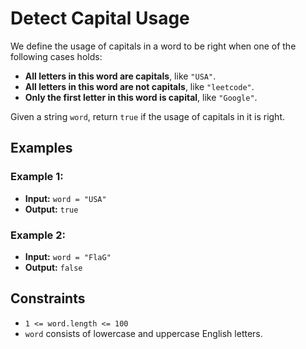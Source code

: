 # Detect Capital Usage

We define the usage of capitals in a word to be right when one of the following cases holds:

- **All letters in this word are capitals**, like `"USA"`.
- **All letters in this word are not capitals**, like `"leetcode"`.
- **Only the first letter in this word is capital**, like `"Google"`.

Given a string `word`, return `true` if the usage of capitals in it is right.

## Examples

### Example 1:

- **Input:** `word = "USA"`
- **Output:** `true`

### Example 2:

- **Input:** `word = "FlaG"`
- **Output:** `false`

## Constraints

- `1 <= word.length <= 100`
- `word` consists of lowercase and uppercase English letters.
